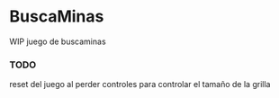 # BuscaMinas
WIP juego de buscaminas
### TODO
reset del juego al perder
controles para controlar el tamaño de la grilla
